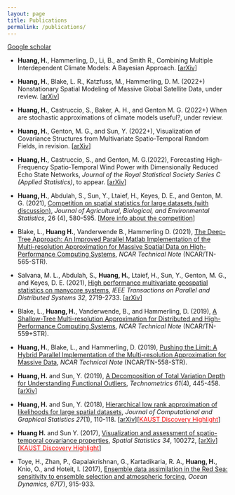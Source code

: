 ```yaml
---
layout: page
title: Publications
permalink: /publications/
---
```


[Google scholar](https://scholar.google.com/citations?user=8t3uYvIAAAAJ&hl=en)

* **Huang, H.**, Hammerling, D., Li, B., and Smith R., Combining Multiple Interdependent Climate Models: A Bayesian Approach. [[arXiv](https://arxiv.org/abs/2001.00074)]

* **Huang, H.**, Blake, L. R., Katzfuss, M., Hammerling, D. M. (2022+) Nonstationary Spatial Modeling of Massive Global Satellite Data, under review. [[arXiv](https://arxiv.org/abs/2111.13428)]

* **Huang, H.**, Castruccio, S., Baker, A. H., and Genton M. G. (2022+) When are stochastic approximations of climate models useful?, under review.

* **Huang, H.**, Genton, M. G., and Sun, Y. (2022+), Visualization of Covariance Structures from Multivariate Spatio-Temporal Random Fields, in revision. [[arXiv](https://arxiv.org/abs/2008.03689)]

* **Huang, H.**, Castruccio, S., and Genton, M. G.(2022), Forecasting High-Frequency Spatio-Temporal Wind Power with Dimensionally Reduced Echo State Networks, *Journal of the Royal Statistical Society Series C (Applied Statistics)*, to appear. [[arXiv](https://arxiv.org/abs/2102.01141)]

* **Huang, H.**, Abdulah, S., Sun, Y., Ltaief, H., Keyes, D. E., and Genton, M. G. (2021), [Competition on spatial statistics for large datasets (with discussion)](https://link.springer.com/article/10.1007/s13253-021-00457-z), *Journal of Agricultural, Biological, and Environmental Statistics*, 26 (4), 580-595. [[More info about the competition](https://cemse.kaust.edu.sa/stsds/2021-kaust-competition-spatial-statistics-large-datasets)]

* Blake, L., **Huang H.**, Vanderwende B., Hammerling D. (2021), [The Deep-Tree Approach: An Improved Parallel Matlab Implementation of the Multi-resolution Approximation for Massive Spatial Data on High-Performance Computing Systems](https://opensky.ucar.edu/islandora/object/technotes%3A586), *NCAR Technical Note* (NCAR/TN-565-STR).

* Salvana, M. L., Abdulah, S., **Huang, H.**, Ltaief, H., Sun, Y., Genton, M. G., and Keyes, D. E. (2021), [High performance multivariate geospatial statistics on manycore systems](https://ieeexplore.ieee.org/abstract/document/9397281/), *IEEE Transactions on Parallel and Distributed Systems 32*, 2719-2733. [[arXiv](https://arxiv.org/abs/2008.07437)]

* Blake, L., **Huang, H.**, Vanderwende, B., and Hammerling, D. (2019), [A Shallow-Tree Multi-resolution Approximation for Distributed and High-Performance Computing Systems](https://opensky.ucar.edu/islandora/object/technotes:579), *NCAR Technical Note* (NCAR/TN-559+STR).

* **Huang, H.**, Blake, L., and Hammerling, D. (2019), [Pushing the Limit: A Hybrid Parallel Implementation of the Multi-resolution Approximation for Massive Data](https://opensky.ucar.edu/islandora/object/technotes:577), *NCAR Technical Note* (NCAR/TN-558-STR).

* **Huang, H.** and Sun, Y. (2019), [A Decomposition of Total Variation Depth for Understanding Functional Outliers](https://www.tandfonline.com/doi/abs/10.1080/00401706.2019.1574241?journalCode=utch20), *Technometrics 61*(4), 445-458. [[arXiv](https://arxiv.org/abs/1611.04913)]

* **Huang, H.** and Sun, Y. (2018), [Hierarchical low rank approximation of likelihoods for large spatial datasets](https://www.tandfonline.com/doi/abs/10.1080/10618600.2017.1356324), *Journal of Computational and Graphical Statistics 27*(1), 110-118. [[arXiv](https://arxiv.org/abs/1605.08898)][[<span style="color:red">KAUST Discovery Highlight</span>](https://discovery.kaust.edu.sa/en/article/412/dataset%250asize-counts-for-better-predictions%25c2%25a0)]

* **Huang H.** and Sun Y. (2017), [Visualization and assessment of spatio-temporal covariance properties](https://www.sciencedirect.com/science/article/pii/S2211675317301306), *Spatial Statistics 34*, 100272, [[arXiv](https://arxiv.org/abs/1705.01789)][[<span style="color:red">KAUST Discovery Highlight</span>](https://discovery.kaust.edu.sa/en/article/463/revealing-hidden-relationships-in%250a-data)]

* Toye, H., Zhan, P., Gapalakrishnan, G., Kartadikaria, R. A., **Huang, H.**, Knio, O., and Hoteit, I. (2017), [Ensemble data assimilation in the Red Sea: sensitivity to ensemble selection and atmospheric forcing](https://link.springer.com/article/10.1007/s10236-017-1064-1), *Ocean Dynamics, 67*(7), 915-933. 